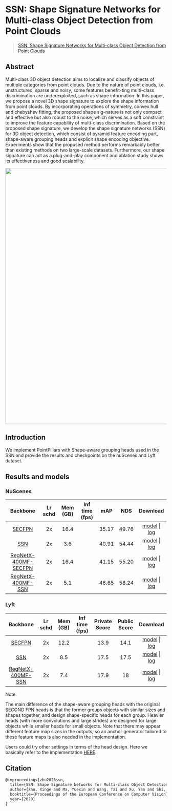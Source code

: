 # SSN: Shape Signature Networks for Multi-class Object Detection from Point Clouds

> [SSN: Shape Signature Networks for Multi-class Object Detection from Point Clouds](https://arxiv.org/abs/2004.02774)

<!-- [ALGORITHM] -->

## Abstract

Multi-class 3D object detection aims to localize and classify objects of multiple categories from point clouds. Due to the nature of point clouds, i.e. unstructured, sparse and noisy, some features benefit-ting multi-class discrimination are underexploited, such as shape information. In this paper, we propose a novel 3D shape signature to explore the shape information from point clouds. By incorporating operations of symmetry, convex hull and chebyshev fitting, the proposed shape sig-nature is not only compact and effective but also robust to the noise, which serves as a soft constraint to improve the feature capability of multi-class discrimination. Based on the proposed shape signature, we develop the shape signature networks (SSN) for 3D object detection, which consist of pyramid feature encoding part, shape-aware grouping heads and explicit shape encoding objective. Experiments show that the proposed method performs remarkably better than existing methods on two large-scale datasets. Furthermore, our shape signature can act as a plug-and-play component and ablation study shows its effectiveness and good scalability.

<div align=center>
<img src="https://user-images.githubusercontent.com/79644370/144024507-9c1f23c1-5e5a-49c8-b346-ff37e30adc3a.png" width="800"/>
</div>

## Introduction

We implement PointPillars with Shape-aware grouping heads used in the SSN and provide the results and checkpoints on the nuScenes and Lyft dataset.

## Results and models

### NuScenes

|  Backbone   | Lr schd | Mem (GB) | Inf time (fps) | mAP | NDS | Download |
| :---------: | :-----: | :------: | :------------: | :----: |:----: | :------: |
|[SECFPN](../pointpillars/hv_pointpillars_secfpn_sbn-all_4x8_2x_nus-3d.py)|2x|16.4||35.17|49.76|[model](https://download.openmmlab.com/mmdetection3d/v0.1.0_models/pointpillars/hv_pointpillars_secfpn_sbn-all_4x8_2x_nus-3d/hv_pointpillars_secfpn_sbn-all_4x8_2x_nus-3d_20200620_230725-0817d270.pth) &#124; [log](https://download.openmmlab.com/mmdetection3d/v0.1.0_models/pointpillars/hv_pointpillars_secfpn_sbn-all_4x8_2x_nus-3d/hv_pointpillars_secfpn_sbn-all_4x8_2x_nus-3d_20200620_230725.log.json)|
|[SSN](./hv_ssn_secfpn_sbn-all_2x16_2x_nus-3d.py)|2x|3.6||40.91|54.44|[model](https://download.openmmlab.com/mmdetection3d/v1.0.0_models/ssn/hv_ssn_secfpn_sbn-all_2x16_2x_nus-3d/hv_ssn_secfpn_sbn-all_2x16_2x_nus-3d_20210830_101351-51915986.pth) &#124; [log](https://download.openmmlab.com/mmdetection3d/v1.0.0_models/ssn/hv_ssn_secfpn_sbn-all_2x16_2x_nus-3d/hv_ssn_secfpn_sbn-all_2x16_2x_nus-3d_20210830_101351.log.json)|
[RegNetX-400MF-SECFPN](../regnet/hv_pointpillars_regnet-400mf_secfpn_sbn-all_4x8_2x_nus-3d.py)|2x|16.4||41.15|55.20|[model](https://download.openmmlab.com/mmdetection3d/v0.1.0_models/regnet/hv_pointpillars_regnet-400mf_secfpn_sbn-all_4x8_2x_nus-3d/hv_pointpillars_regnet-400mf_secfpn_sbn-all_4x8_2x_nus-3d_20200620_230334-53044f32.pth) &#124; [log](https://download.openmmlab.com/mmdetection3d/v0.1.0_models/regnet/hv_pointpillars_regnet-400mf_secfpn_sbn-all_4x8_2x_nus-3d/hv_pointpillars_regnet-400mf_secfpn_sbn-all_4x8_2x_nus-3d_20200620_230334.log.json)|
|[RegNetX-400MF-SSN](./hv_ssn_regnet-400mf_secfpn_sbn-all_2x16_2x_nus-3d.py)|2x|5.1||46.65|58.24|[model](https://download.openmmlab.com/mmdetection3d/v1.0.0_models/ssn/hv_ssn_regnet-400mf_secfpn_sbn-all_2x16_2x_nus-3d/hv_ssn_regnet-400mf_secfpn_sbn-all_2x16_2x_nus-3d_20210829_210615-361e5e04.pth) &#124; [log](https://download.openmmlab.com/mmdetection3d/v1.0.0_models/ssn/hv_ssn_regnet-400mf_secfpn_sbn-all_2x16_2x_nus-3d/hv_ssn_regnet-400mf_secfpn_sbn-all_2x16_2x_nus-3d_20210829_210615.log.json)|

### Lyft

|  Backbone   | Lr schd | Mem (GB) | Inf time (fps) | Private Score | Public Score | Download |
| :---------: | :-----: | :------: | :------------: | :----: |:----: | :------: |
|[SECFPN](../pointpillars/hv_pointpillars_secfpn_sbn-all_2x8_2x_lyft-3d.py)|2x|12.2||13.9|14.1|[model](https://download.openmmlab.com/mmdetection3d/v0.1.0_models/pointpillars/hv_pointpillars_secfpn_sbn-all_2x8_2x_lyft-3d/hv_pointpillars_secfpn_sbn-all_2x8_2x_lyft-3d_20210517_204807-2518e3de.pth) &#124; [log](https://download.openmmlab.com/mmdetection3d/v0.1.0_models/pointpillars/hv_pointpillars_secfpn_sbn-all_2x8_2x_lyft-3d/hv_pointpillars_secfpn_sbn-all_2x8_2x_lyft-3d_20210517_204807.log.json)|
|[SSN](./hv_ssn_secfpn_sbn-all_2x16_2x_lyft-3d.py)|2x|8.5||17.5|17.5|[model](https://download.openmmlab.com/mmdetection3d/v1.0.0_models/ssn/hv_ssn_secfpn_sbn-all_2x16_2x_lyft-3d/hv_ssn_secfpn_sbn-all_2x16_2x_lyft-3d_20210822_134731-46841b41.pth) &#124; [log](https://download.openmmlab.com/mmdetection3d/v1.0.0_models/ssn/hv_ssn_secfpn_sbn-all_2x16_2x_lyft-3d/hv_ssn_secfpn_sbn-all_2x16_2x_lyft-3d_20210822_134731.log.json)|
|[RegNetX-400MF-SSN](./hv_ssn_regnet-400mf_secfpn_sbn-all_1x16_2x_lyft-3d.py)|2x|7.4||17.9|18|[model](https://download.openmmlab.com/mmdetection3d/v1.0.0_models/ssn/hv_ssn_regnet-400mf_secfpn_sbn-all_1x16_2x_lyft-3d/hv_ssn_regnet-400mf_secfpn_sbn-all_1x16_2x_lyft-3d_20210829_122825-d93475a1.pth) &#124; [log](https://download.openmmlab.com/mmdetection3d/v1.0.0_models/ssn/hv_ssn_regnet-400mf_secfpn_sbn-all_1x16_2x_lyft-3d/hv_ssn_regnet-400mf_secfpn_sbn-all_1x16_2x_lyft-3d_20210829_122825.log.json)|

Note:

The main difference of the shape-aware grouping heads with the original SECOND FPN heads is that the former groups objects with similar sizes and shapes together, and design shape-specific heads for each group. Heavier heads (with more convolutions and large strides) are designed for large objects while smaller heads for small objects. Note that there may appear different feature map sizes in the outputs, so an anchor generator tailored to these feature maps is also needed in the implementation.

Users could try other settings in terms of the head design. Here we basically refer to the implementation [HERE](https://github.com/xinge008/SSN).

## Citation

```latex
@inproceedings{zhu2020ssn,
  title={SSN: Shape Signature Networks for Multi-class Object Detection from Point Clouds},
  author={Zhu, Xinge and Ma, Yuexin and Wang, Tai and Xu, Yan and Shi, Jianping and Lin, Dahua},
  booktitle={Proceedings of the European Conference on Computer Vision},
  year={2020}
}
```
